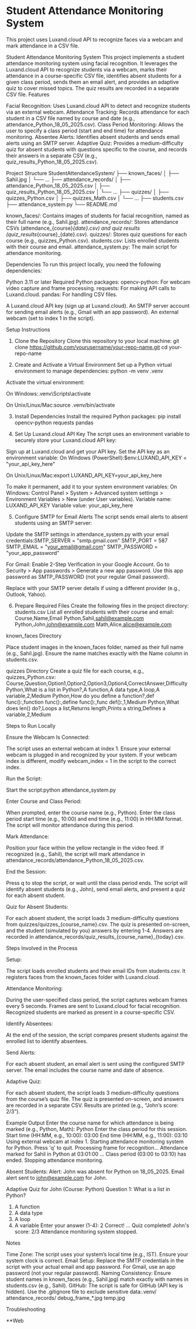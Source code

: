 # Student Attendance Monitoring System

This project uses Luxand.cloud API to recognize faces via a webcam and mark attendance in a CSV file.

Student Attendance Monitoring System
This project implements a student attendance monitoring system using facial recognition. It leverages the Luxand.cloud API to recognize students via a webcam, marks their attendance in a course-specific CSV file, identifies absent students for a given class period, sends them an email alert, and provides an adaptive quiz to cover missed topics. The quiz results are recorded in a separate CSV file.
Features

Facial Recognition: Uses Luxand.cloud API to detect and recognize students via an external webcam.
Attendance Tracking: Records attendance for each student in a CSV file named by course and date (e.g., attendance_Python_18_05_2025.csv).
Class Period Monitoring: Allows the user to specify a class period (start and end time) for attendance monitoring.
Absentee Alerts: Identifies absent students and sends email alerts using an SMTP server.
Adaptive Quiz: Provides a medium-difficulty quiz for absent students with questions specific to the course, and records their answers in a separate CSV (e.g., quiz_results_Python_18_05_2025.csv).

Project Structure
StudentAttendanceSystem/
├── known_faces/
│   ├── Sahil.jpg
│   └── ...
├── attendance_records/
│   ├── attendance_Python_18_05_2025.csv
│   ├── quiz_results_Python_18_05_2025.csv
│   └── ...
├── quizzes/
│   ├── quizzes_Python.csv
│   ├── quizzes_Math.csv
│   └── ...
├── students.csv
├── attendance_system.py
└── README.md


known_faces/: Contains images of students for facial recognition, named as their full name (e.g., Sahil.jpg).
attendance_records/: Stores attendance CSVs (attendance_{course}_{date}.csv) and quiz results (quiz_results_{course}_{date}.csv).
quizzes/: Stores quiz questions for each course (e.g., quizzes_Python.csv).
students.csv: Lists enrolled students with their course and email.
attendance_system.py: The main script for attendance monitoring.

Dependencies
To run this project locally, you need the following dependencies:

Python 3.11 or later
Required Python packages:
opencv-python: For webcam video capture and frame processing.
requests: For making API calls to Luxand.cloud.
pandas: For handling CSV files.


A Luxand.cloud API key (sign up at Luxand.cloud).
An SMTP server account for sending email alerts (e.g., Gmail with an app password).
An external webcam (set to index 1 in the script).

Setup Instructions
1. Clone the Repository
Clone this repository to your local machine:
git clone https://github.com/yourusername/your-repo-name.git
cd your-repo-name

2. Create and Activate a Virtual Environment
Set up a Python virtual environment to manage dependencies:
python -m venv .venv

Activate the virtual environment:

On Windows:.venv\Scripts\activate


On Unix/Linux/Mac:source .venv/bin/activate



3. Install Dependencies
Install the required Python packages:
pip install opencv-python requests pandas

4. Set Up Luxand.cloud API Key
The script uses an environment variable to securely store your Luxand.cloud API key:

Sign up at Luxand.cloud and get your API key.
Set the API key as an environment variable:
On Windows (PowerShell):$env:LUXAND_API_KEY = "your_api_key_here"


On Unix/Linux/Mac:export LUXAND_API_KEY=your_api_key_here


To make it permanent, add it to your system environment variables:
On Windows: Control Panel > System > Advanced system settings > Environment Variables > New (under User variables).
Variable name: LUXAND_API_KEY
Variable value: your_api_key_here





5. Configure SMTP for Email Alerts
The script sends email alerts to absent students using an SMTP server:

Update the SMTP settings in attendance_system.py with your email credentials:SMTP_SERVER = "smtp.gmail.com"
SMTP_PORT = 587
SMTP_EMAIL = "your_email@gmail.com"
SMTP_PASSWORD = "your_app_password"


For Gmail:
Enable 2-Step Verification in your Google Account.
Go to Security > App passwords > Generate a new app password.
Use this app password as SMTP_PASSWORD (not your regular Gmail password).


Replace with your SMTP server details if using a different provider (e.g., Outlook, Yahoo).

6. Prepare Required Files
Create the following files in the project directory:
students.csv
List all enrolled students with their course and email:
Course,Name,Email
Python,Sahil,sahil@example.com
Python,John,john@example.com
Math,Alice,alice@example.com

known_faces Directory

Place student images in the known_faces folder, named as their full name (e.g., Sahil.jpg).
Ensure the name matches exactly with the Name column in students.csv.

quizzes Directory
Create a quiz file for each course, e.g., quizzes_Python.csv:
Course,Question,Option1,Option2,Option3,Option4,CorrectAnswer,Difficulty
Python,What is a list in Python?,A function,A data type,A loop,A variable,2,Medium
Python,How do you define a function?,def func():,function func():,define func():,func def():,1,Medium
Python,What does len() do?,Loops a list,Returns length,Prints a string,Defines a variable,2,Medium

Steps to Run Locally

Ensure the Webcam Is Connected:

The script uses an external webcam at index 1. Ensure your external webcam is plugged in and recognized by your system.
If your webcam index is different, modify webcam_index = 1 in the script to the correct index.


Run the Script:

Start the script:python attendance_system.py




Enter Course and Class Period:

When prompted, enter the course name (e.g., Python).
Enter the class period start time (e.g., 10:00) and end time (e.g., 11:00) in HH:MM format.
The script will monitor attendance during this period.


Mark Attendance:

Position your face within the yellow rectangle in the video feed.
If recognized (e.g., Sahil), the script will mark attendance in attendance_records/attendance_Python_18_05_2025.csv.


End the Session:

Press q to stop the script, or wait until the class period ends.
The script will identify absent students (e.g., John), send email alerts, and present a quiz for each absent student.


Quiz for Absent Students:

For each absent student, the script loads 3 medium-difficulty questions from quizzes/quizzes_{course_name}.csv.
The quiz is presented on-screen, and the student (simulated by you) answers by entering 1-4.
Answers are recorded in attendance_records/quiz_results_{course_name}_{today}.csv.



Steps Involved in the Process

Setup:

The script loads enrolled students and their email IDs from students.csv.
It registers faces from the known_faces folder with Luxand.cloud.


Attendance Monitoring:

During the user-specified class period, the script captures webcam frames every 5 seconds.
Frames are sent to Luxand.cloud for facial recognition.
Recognized students are marked as present in a course-specific CSV.


Identify Absentees:

At the end of the session, the script compares present students against the enrolled list to identify absentees.


Send Alerts:

For each absent student, an email alert is sent using the configured SMTP server.
The email includes the course name and date of absence.


Adaptive Quiz:

For each absent student, the script loads 3 medium-difficulty questions from the course’s quiz file.
The quiz is presented on-screen, and answers are recorded in a separate CSV.
Results are printed (e.g., “John’s score: 2/3”).



Example Output
Enter the course name for which attendance is being marked (e.g., Python, Math): Python
Enter the class period for this session.
Start time (HH:MM, e.g., 10:00): 03:00
End time (HH:MM, e.g., 11:00): 03:10
Using external webcam at index 1. Starting attendance monitoring system for Python. Press 'q' to quit.
Processing frame for recognition...
Attendance marked for Sahil in Python at 03:01:00
...
Class period (03:00 to 03:10) has ended. Stopping attendance monitoring.

Absent Students:
Alert: John was absent for Python on 18_05_2025.
Email alert sent to john@example.com for John.

Adaptive Quiz for John (Course: Python)
Question 1: What is a list in Python?
1. A function
2. A data type
3. A loop
4. A variable
Enter your answer (1-4): 2
Correct!
...
Quiz completed! John's score: 2/3
Attendance monitoring system stopped.

Notes

Time Zone: The script uses your system’s local time (e.g., IST). Ensure your system clock is correct.
Email Setup: Replace the SMTP credentials in the script with your actual email and app password. For Gmail, use an app password (not your regular password).
Naming Consistency: Ensure student names in known_faces (e.g., Sahil.jpg) match exactly with names in students.csv (e.g., Sahil).
GitHub: The script is safe for GitHub (API key is hidden). Use the .gitignore file to exclude sensitive data:.venv/
attendance_records/
debug_frame_*.jpg
temp.jpg



Troubleshooting

**Web

